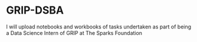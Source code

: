 # GRIP-DSBA
I will upload notebooks and workbooks of tasks undertaken as part of being a Data Science Intern of GRIP at The Sparks Foundation
